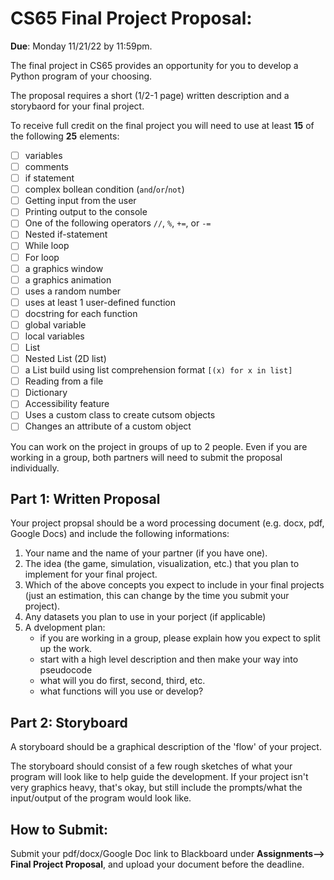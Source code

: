 # CS65 Final Project Proposal:

__Due__: Monday 11/21/22 by 11:59pm. 

The final project in CS65 provides an opportunity for you to develop a Python program of your choosing. 

The proposal requires a short (1/2-1 page) written description and a storybaord for your final project. 

To receive full credit on the final project you will need to use at least __15__ of the following __25__ elements:
- [ ] variables
- [ ] comments
- [ ] if statement
- [ ] complex bollean condition (`and`/`or`/`not`)
- [ ] Getting input from the user
- [ ] Printing output to the console
- [ ] One of the following operators `//`, `%`, `+=`, or `-=`
- [ ] Nested if-statement
- [ ] While loop
- [ ] For loop
- [ ] a graphics window
- [ ] a graphics animation
- [ ] uses a random number
- [ ] uses at least 1 user-defined function
- [ ] docstring for each function
- [ ] global variable
- [ ] local variables
- [ ] List
- [ ] Nested List (2D list)
- [ ] a List build using list comprehension format `[(x) for x in list]`
- [ ] Reading from a file
- [ ] Dictionary
- [ ] Accessibility feature
- [ ] Uses a custom class to create cutsom objects
- [ ] Changes an attribute of a custom object

You can work on the project in groups of up to 2 people. Even if you are working in a group, both partners will need to submit the proposal individually. 

## Part 1: Written Proposal

Your project propsal should be a word processing document (e.g. docx, pdf, Google Docs) and include the following informations:
1. Your name and the name of your partner (if you have one).
2. The idea (the game, simulation, visualization, etc.) that you plan to implement for your final project.
3. Which of the above concepts you expect to include in your final projects (just an estimation, this can change by the time you submit your project). 
4. Any datasets you plan to use in your porject (if applicable)
5. A dvelopment plan:
    - if you are working in a group, please explain how you expect to split up the work.
    - start with a high level description and then make your way into pseudocode
    - what will you do first, second, third, etc.
    - what functions will you use or develop?

## Part 2: Storyboard
A storyboard should be a graphical description of the 'flow' of your project. 

The storyboard should consist of a few rough sketches of what your program will look like to help guide the development. If your project isn't very graphics heavy, that's okay, but still include the prompts/what the input/output of the program would look like.

## How to Submit:

Submit your pdf/docx/Google Doc link to Blackboard under __Assignments--> Final Project Proposal__, and upload your document before the deadline.
